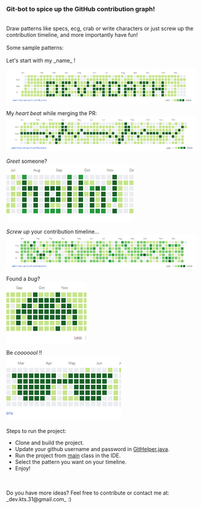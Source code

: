 ### **Git-bot** to spice up the GitHub contribution graph!
<br>
Draw patterns like specs, ecg, crab or write characters or just screw up the contribution timeline, and more importantly have fun!
<br>
<br>
Some sample patterns:
<br>
<br>
Let's start with my _name_ !

![Alt text](src/main/resources/Results/Dev.PNG?raw=true "Devadath")

My _heart beat_ while merging the PR: <br>
![Alt text](src/main/resources/Results/ECG.PNG?raw=true "ECG")

_Greet_ someone? <br>
![Alt text](src/main/resources/Results/Hello.PNG?raw=true "Hello!")

_Screw up_ your contribution timeline... <br>
![Alt text](src/main/resources/Results/Random.PNG?raw=true "Random")

Found a _bug_? <br>
![Alt text](src/main/resources/Results/Crab.PNG?raw=true "Bug")

Be _cooooool_ !! <br>
![Alt text](src/main/resources/Results/Specs.PNG?raw=true "Cool")
<br>
<br>
Steps to run the project:
- Clone and build the project.
- Update your github username and password in [GitHelper.java](src/main/java/com/dprabhu/helpers/GitHelper.java).
- Run the project from [main](src/main/java/com/dprabhu/GitBotMain.java) class in the IDE.
- Select the pattern you want on your timeline.
- Enjoy!
<br>
<br>
Do you have more ideas? Feel free to contribute or contact me at: _dev.kts.31@gmail.com_  :)